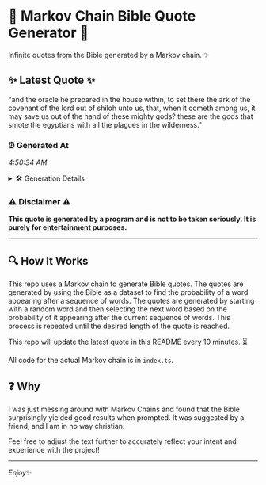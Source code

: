 # 📖 Markov Chain Bible Quote Generator 📖

Infinite quotes from the Bible generated by a Markov chain. ✨

## ✨ Latest Quote ✨
"and the oracle he prepared in the house within, to set there the ark of the covenant of the lord out of shiloh unto us, that, when it cometh among us, it may save us out of the hand of these mighty gods? these are the gods that smote the egyptians with all the plagues in the wilderness."

### ⏰ Generated At
*4:50:34 AM*

<details>
    <summary>🛠️ Generation Details</summary>
    <p>
        <strong>🌱 Seed:</strong> and<br>
        <strong>🔄 Iterations:</strong> 57<br>
        <strong>📜 Context History:</strong><br>[ and ]: the<br>[ and, the ]: oracle<br>[ and, the, oracle ]: he<br>[ and, the, oracle, he ]: prepared<br>[ and, the, oracle, he, prepared ]: in<br>[ and, the, oracle, he, prepared, in ]: the<br>[ the, oracle, he, prepared, in, the ]: house<br>[ oracle, he, prepared, in, the, house ]: within,<br>[ he, prepared, in, the, house, within, ]: to<br>[ prepared, in, the, house, within,, to ]: set<br>[ in, the, house, within,, to, set ]: there<br>[ the, house, within,, to, set, there ]: the<br>[ house, within,, to, set, there, the ]: ark<br>[ within,, to, set, there, the, ark ]: of<br>[ to, set, there, the, ark, of ]: the<br>[ set, there, the, ark, of, the ]: covenant<br>[ there, the, ark, of, the, covenant ]: of<br>[ the, ark, of, the, covenant, of ]: the<br>[ ark, of, the, covenant, of, the ]: lord<br>[ of, the, covenant, of, the, lord ]: out<br>[ the, covenant, of, the, lord, out ]: of<br>[ covenant, of, the, lord, out, of ]: shiloh<br>[ of, the, lord, out, of, shiloh ]: unto<br>[ the, lord, out, of, shiloh, unto ]: us,<br>[ lord, out, of, shiloh, unto, us, ]: that,<br>[ out, of, shiloh, unto, us,, that, ]: when<br>[ of, shiloh, unto, us,, that,, when ]: it<br>[ shiloh, unto, us,, that,, when, it ]: cometh<br>[ unto, us,, that,, when, it, cometh ]: among<br>[ us,, that,, when, it, cometh, among ]: us,<br>[ that,, when, it, cometh, among, us, ]: it<br>[ when, it, cometh, among, us,, it ]: may<br>[ it, cometh, among, us,, it, may ]: save<br>[ cometh, among, us,, it, may, save ]: us<br>[ among, us,, it, may, save, us ]: out<br>[ us,, it, may, save, us, out ]: of<br>[ it, may, save, us, out, of ]: the<br>[ may, save, us, out, of, the ]: hand<br>[ save, us, out, of, the, hand ]: of<br>[ us, out, of, the, hand, of ]: these<br>[ out, of, the, hand, of, these ]: mighty<br>[ of, the, hand, of, these, mighty ]: gods?<br>[ the, hand, of, these, mighty, gods? ]: these<br>[ hand, of, these, mighty, gods?, these ]: are<br>[ of, these, mighty, gods?, these, are ]: the<br>[ these, mighty, gods?, these, are, the ]: gods<br>[ mighty, gods?, these, are, the, gods ]: that<br>[ gods?, these, are, the, gods, that ]: smote<br>[ these, are, the, gods, that, smote ]: the<br>[ are, the, gods, that, smote, the ]: egyptians<br>[ the, gods, that, smote, the, egyptians ]: with<br>[ gods, that, smote, the, egyptians, with ]: all<br>[ that, smote, the, egyptians, with, all ]: the<br>[ smote, the, egyptians, with, all, the ]: plagues<br>[ the, egyptians, with, all, the, plagues ]: in<br>[ egyptians, with, all, the, plagues, in ]: the<br>[ with, all, the, plagues, in, the ]: wilderness.<br>
    </p>
</details>

### ⚠️ Disclaimer ⚠️
**This quote is generated by a program and is not to be taken seriously. It is purely for entertainment purposes.**

---

## 🔍 How It Works

This repo uses a Markov chain to generate Bible quotes. The quotes are generated by using the Bible as a dataset to find the probability of a word appearing after a sequence of words. The quotes are generated by starting with a random word and then selecting the next word based on the probability of it appearing after the current sequence of words. This process is repeated until the desired length of the quote is reached.

This repo will update the latest quote in this README every 10 minutes. ⏳

All code for the actual Markov chain is in `index.ts`.

## ❓ Why

I was just messing around with Markov Chains and found that the Bible surprisingly yielded good results when prompted. 
It was suggested by a friend, and I am in no way christian.

Feel free to adjust the text further to accurately reflect your intent and experience with the project!

---

*Enjoy*✨
